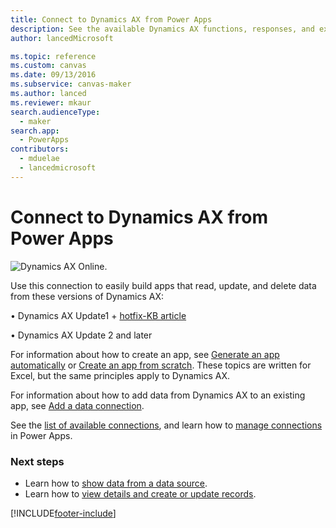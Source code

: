 ```yaml
---
title: Connect to Dynamics AX from Power Apps
description: See the available Dynamics AX functions, responses, and examples.
author: lancedMicrosoft

ms.topic: reference
ms.custom: canvas
ms.date: 09/13/2016
ms.subservice: canvas-maker
ms.author: lanced
ms.reviewer: mkaur
search.audienceType: 
  - maker
search.app: 
  - PowerApps
contributors:
  - mduelae
  - lancedmicrosoft
---
```

# Connect to Dynamics AX from Power Apps
![Dynamics AX Online.](./media/connection-dynamicsax/dynamics-ax.png)

Use this connection to easily build apps that read, update, and delete data from these versions of Dynamics AX:

•    Dynamics AX Update1 + [hotfix-KB article](https://fix.lcs.dynamics.com/Issue/Resolved?kb=3175021&bugId=3762232&qc=75f75fb7cb5de685683dafada9bdc618a7674bc4e299935b567a28ac02489b5c)

•    Dynamics AX Update 2 and later

For information about how to create an app, see [Generate an app automatically](../get-started-create-from-data.md) or [Create an app from scratch](../get-started-create-from-blank.md). These topics are written for Excel, but the same principles apply to Dynamics AX.

For information about how to add data from Dynamics AX to an existing app, see [Add a data connection](../add-data-connection.md).

See the [list of available connections](../connections-list.md), and learn how to [manage connections](../add-manage-connections.md) in Power Apps.

### Next steps
* Learn how to [show data from a data source](../add-gallery.md).
* Learn how to [view details and create or update records](../add-form.md).



[!INCLUDE[footer-include](../../../includes/footer-banner.md)]